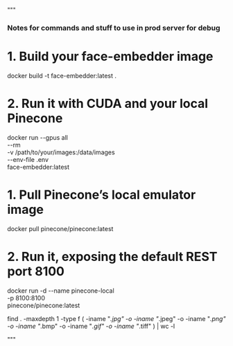 """

### Notes for commands and stuff to use in prod server for debug



# 1. Build your face-embedder image
docker build -t face-embedder:latest .

# 2. Run it with CUDA and your local Pinecone
docker run --gpus all \
  --rm \
  -v /path/to/your/images:/data/images \
  --env-file .env \
  face-embedder:latest




# 1. Pull Pinecone’s local emulator image
docker pull pinecone/pinecone:latest

# 2. Run it, exposing the default REST port 8100
docker run -d --name pinecone-local \
  -p 8100:8100 \
  pinecone/pinecone:latest




find . -maxdepth 1 -type f \( -iname "*.jpg" -o -iname "*.jpeg" -o -iname "*.png" -o -iname "*.bmp" -o -iname "*.gif" -o -iname "*.tiff" \) | wc -l

"""